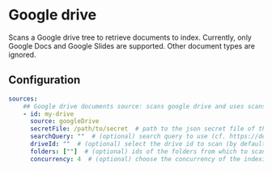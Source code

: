 # Google drive

Scans a Google drive tree to retrieve documents to index. Currently, only Google Docs and Google Slides are supported. Other document types are ignored.

## Configuration

```yaml
sources:
    ## Google drive documents source: scans google drive and uses scans google docs.
    - id: my-drive
      source: googleDrive
      secretFile: /path/to/secret  # path to the json secret file of the oauth2 client to use
      searchQuery: ""  # (optional) search query to use (cf. https://developers.google.com/drive/api/v3/search-files)
      driveId: ""  # (optional) select the drive id to scan (by default: search into "my-drive")
      folders: [""]  # (optional) ids of the folders from which to scan for documents. By default: scans from the root
      concurrency: 4  # (optional) choose the concurrency of the indexing
```